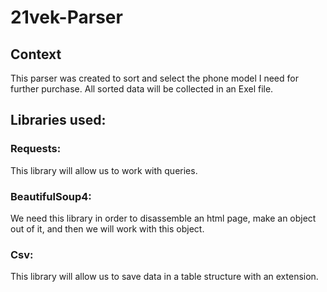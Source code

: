 # 21vek-Parser
## Context
This parser was created to sort and select the phone model I need for further purchase.
All sorted data will be collected in an Exel file.
## Libraries used:
### Requests: 
This library will allow us to work with queries.

### BeautifulSoup4:
We need this library in order to disassemble an html page, make an object out of it, and then we will work with this object.

### Csv:
This library will allow us to save data in a table structure with an extension.
